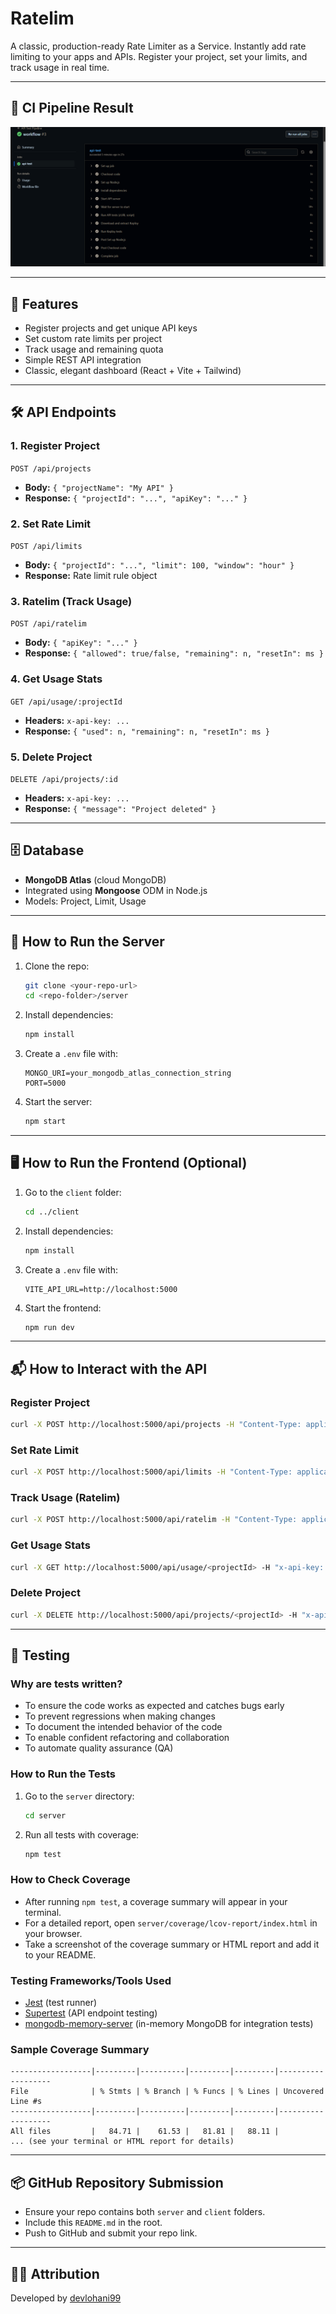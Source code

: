 # Ratelim

A classic, production-ready Rate Limiter as a Service. Instantly add rate limiting to your apps and APIs. Register your project, set your limits, and track usage in real time.

---

## 🚦 CI Pipeline Result

![CI Pipeline Result](image.png)

---

## 🚀 Features
- Register projects and get unique API keys
- Set custom rate limits per project
- Track usage and remaining quota
- Simple REST API integration
- Classic, elegant dashboard (React + Vite + Tailwind)

---

## 🛠️ API Endpoints

### 1. Register Project
`POST /api/projects`
- **Body:** `{ "projectName": "My API" }`
- **Response:** `{ "projectId": "...", "apiKey": "..." }`

### 2. Set Rate Limit
`POST /api/limits`
- **Body:** `{ "projectId": "...", "limit": 100, "window": "hour" }`
- **Response:** Rate limit rule object

### 3. Ratelim (Track Usage)
`POST /api/ratelim`
- **Body:** `{ "apiKey": "..." }`
- **Response:** `{ "allowed": true/false, "remaining": n, "resetIn": ms }`

### 4. Get Usage Stats
`GET /api/usage/:projectId`
- **Headers:** `x-api-key: ...`
- **Response:** `{ "used": n, "remaining": n, "resetIn": ms }`

### 5. Delete Project
`DELETE /api/projects/:id`
- **Headers:** `x-api-key: ...`
- **Response:** `{ "message": "Project deleted" }`

---

## 🗄️ Database
- **MongoDB Atlas** (cloud MongoDB)
- Integrated using **Mongoose** ODM in Node.js
- Models: Project, Limit, Usage

---

## 🏃 How to Run the Server
1. Clone the repo:
   ```bash
   git clone <your-repo-url>
   cd <repo-folder>/server
   ```
2. Install dependencies:
   ```bash
   npm install
   ```
3. Create a `.env` file with:
   ```env
   MONGO_URI=your_mongodb_atlas_connection_string
   PORT=5000
   ```
4. Start the server:
   ```bash
   npm start
   ```

---

## 🖥️ How to Run the Frontend (Optional)
1. Go to the `client` folder:
   ```bash
   cd ../client
   ```
2. Install dependencies:
   ```bash
   npm install
   ```
3. Create a `.env` file with:
   ```env
   VITE_API_URL=http://localhost:5000
   ```
4. Start the frontend:
   ```bash
   npm run dev
   ```

---

## 📬 How to Interact with the API

### Register Project
```bash
curl -X POST http://localhost:5000/api/projects -H "Content-Type: application/json" -d '{"projectName":"My API"}'
```

### Set Rate Limit
```bash
curl -X POST http://localhost:5000/api/limits -H "Content-Type: application/json" -d '{"projectId":"<projectId>", "limit":100, "window":"hour"}'
```

### Track Usage (Ratelim)
```bash
curl -X POST http://localhost:5000/api/ratelim -H "Content-Type: application/json" -d '{"apiKey":"<apiKey>"}'
```

### Get Usage Stats
```bash
curl -X GET http://localhost:5000/api/usage/<projectId> -H "x-api-key: <apiKey>"
```

### Delete Project
```bash
curl -X DELETE http://localhost:5000/api/projects/<projectId> -H "x-api-key: <apiKey>"
```

---

## 🧪 Testing

### Why are tests written?
- To ensure the code works as expected and catches bugs early
- To prevent regressions when making changes
- To document the intended behavior of the code
- To enable confident refactoring and collaboration
- To automate quality assurance (QA)

### How to Run the Tests
1. Go to the `server` directory:
   ```bash
   cd server
   ```
2. Run all tests with coverage:
   ```bash
   npm test
   ```

### How to Check Coverage
- After running `npm test`, a coverage summary will appear in your terminal.
- For a detailed report, open `server/coverage/lcov-report/index.html` in your browser.
- Take a screenshot of the coverage summary or HTML report and add it to your README.

### Testing Frameworks/Tools Used
- [Jest](https://jestjs.io/) (test runner)
- [Supertest](https://github.com/ladjs/supertest) (API endpoint testing)
- [mongodb-memory-server](https://github.com/nodkz/mongodb-memory-server) (in-memory MongoDB for integration tests)

### Sample Coverage Summary
```
------------------|---------|----------|---------|---------|-------------------
File              | % Stmts | % Branch | % Funcs | % Lines | Uncovered Line #s 
------------------|---------|----------|---------|---------|-------------------
All files         |   84.71 |    61.53 |   81.81 |   88.11 |
... (see your terminal or HTML report for details)
```

---

## 📦 GitHub Repository Submission
- Ensure your repo contains both `server` and `client` folders.
- Include this `README.md` in the root.
- Push to GitHub and submit your repo link.

---

## 👨‍💻 Attribution
Developed by [devlohani99](https://github.com/devlohani99) 
